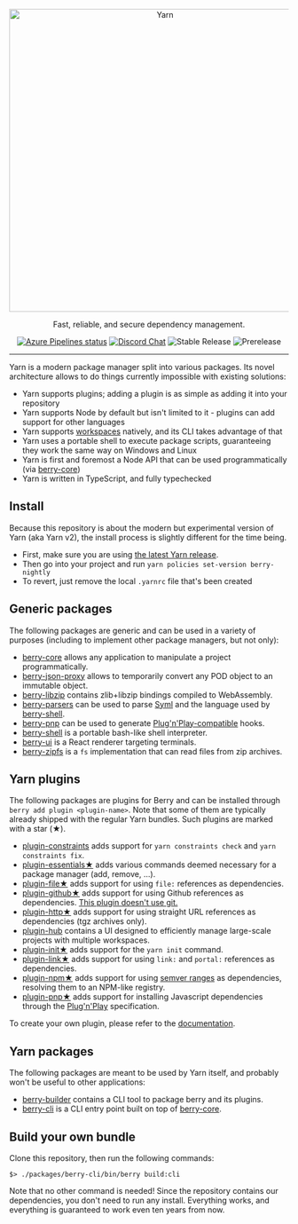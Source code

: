 <p align="center">
  <a href="https://yarnpkg.com/">
    <img alt="Yarn" src="https://github.com/yarnpkg/assets/blob/master/yarn-kitten-full.png?raw=true" width="546">
  </a>
</p>

<p align="center">
  Fast, reliable, and secure dependency management.
</p>

<p align="center">
  <a href="https://dev.azure.com/yarnpkg/yarn/_build"><img alt="Azure Pipelines status" src="https://dev.azure.com/yarnpkg/yarn/_apis/build/status/Yarn%20Acceptance%20Tests"></a>
  <a href="https://discord.gg/yarnpkg"><img alt="Discord Chat" src="https://img.shields.io/discord/226791405589233664.svg"></a>
  <img alt="Stable Release" src="https://img.shields.io/github/release/yarnpkg/yarn.svg?style=flat">
  <img alt="Prerelease" src="https://img.shields.io/github/release-pre/yarnpkg/yarn.svg?style=flat">
</p>

---

Yarn is a modern package manager split into various packages. Its novel architecture allows to do things currently impossible with existing solutions:

- Yarn supports plugins; adding a plugin is as simple as adding it into your repository
- Yarn supports Node by default but isn't limited to it - plugins can add support for other languages
- Yarn supports [workspaces]() natively, and its CLI takes advantage of that
- Yarn uses a portable shell to execute package scripts, guaranteeing they work the same way on Windows and Linux
- Yarn is first and foremost a Node API that can be used programmatically (via [berry-core](packages/berry-core))
- Yarn is written in TypeScript, and fully typechecked

## Install

Because this repository is about the modern but experimental version of Yarn (aka Yarn v2), the install process is slightly different for the time being.

- First, make sure you are using [the latest Yarn release](https://yarnpkg.com/en/docs/install).
- Then go into your project and run `yarn policies set-version berry-nightly`
- To revert, just remove the local `.yarnrc` file that's been created

## Generic packages

The following packages are generic and can be used in a variety of purposes (including to implement other package managers, but not only):

- [berry-core](packages/berry-core) allows any application to manipulate a project programmatically.
- [berry-json-proxy](packages/berry-json-proxy) allows to temporarily convert any POD object to an immutable object.
- [berry-libzip](packages/berry-libzip) contains zlib+libzip bindings compiled to WebAssembly.
- [berry-parsers](packages/berry-parsers) can be used to parse [Syml]() and the language used by [berry-shell](packages/berry-shell).
- [berry-pnp](packages/berry-pnp) can be used to generate [Plug'n'Play-compatible]() hooks.
- [berry-shell](packages/berry-shell) is a portable bash-like shell interpreter.
- [berry-ui](packages/berry-ui) is a React renderer targeting terminals.
- [berry-zipfs](packages/berry-zipfs) is a `fs` implementation that can read files from zip archives.

## Yarn plugins

The following packages are plugins for Berry and can be installed through `berry add plugin <plugin-name>`. Note that some of them are typically already shipped with the regular Yarn bundles. Such plugins are marked with a star (★).

- [plugin-constraints](packages/plugin-constraints) adds support for `yarn constraints check` and `yarn constraints fix`.
- [plugin-essentials★](packages/plugin-essentials) adds various commands deemed necessary for a package manager (add, remove, ...).
- [plugin-file★](packages/plugin-file) adds support for using `file:` references as dependencies.
- [plugin-github★](packages/plugin-github) adds support for using Github references as dependencies. [This plugin doesn't use git.](https://stackoverflow.com/a/13636954/880703)
- [plugin-http★](packages/plugin-http) adds support for using straight URL references as dependencies (tgz archives only).
- [plugin-hub](packages/plugin-hub) contains a UI designed to efficiently manage large-scale projects with multiple workspaces.
- [plugin-init★](packages/plugin-init) adds support for the `yarn init` command.
- [plugin-link★](packages/plugin-link) adds support for using `link:` and `portal:` references as dependencies.
- [plugin-npm★](packages/plugin-npm) adds support for using [semver ranges]() as dependencies, resolving them to an NPM-like registry.
- [plugin-pnp★](packages/plugin-pnp) adds support for installing Javascript dependencies through the [Plug'n'Play]() specification.

To create your own plugin, please refer to the [documentation]().

## Yarn packages

The following packages are meant to be used by Yarn itself, and probably won't be useful to other applications:

- [berry-builder](packages/berry-builder) contains a CLI tool to package berry and its plugins.
- [berry-cli](packages/berry-cli) is a CLI entry point built on top of [berry-core](packages/berry-core).

## Build your own bundle

Clone this repository, then run the following commands:

```
$> ./packages/berry-cli/bin/berry build:cli
```

Note that no other command is needed! Since the repository contains our dependencies, you don't need to run any install. Everything works, and everything is guaranteed to work even ten years from now.
